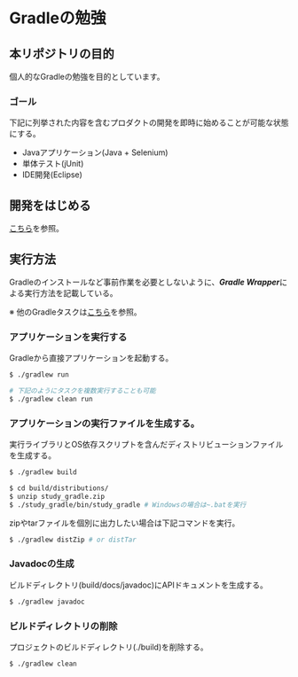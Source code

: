 # Gradleの勉強

[gradle java plugin]: http://gradle.monochromeroad.com/docs/userguide/java_plugin.html

## 本リポジトリの目的

個人的なGradleの勉強を目的としています。

### ゴール

下記に列挙された内容を含むプロダクトの開発を即時に始めることが可能な状態にする。

* Javaアプリケーション(Java + Selenium)
* 単体テスト(jUnit)
* IDE開発(Eclipse)

## 開発をはじめる

[こちら](wiki/Eclipseで開発を始める)を参照。

## 実行方法

Gradleのインストールなど事前作業を必要としないように、***Gradle Wrapper***による実行方法を記載している。

※ 他のGradleタスクは[こちら][gradle java plugin]を参照。

### アプリケーションを実行する

Gradleから直接アプリケーションを起動する。

```sh
$ ./gradlew run

# 下記のようにタスクを複数実行することも可能
$ ./gradlew clean run
```

### アプリケーションの実行ファイルを生成する。

実行ライブラリとOS依存スクリプトを含んだディストリビューションファイルを生成する。

```sh
$ ./gradlew build

$ cd build/distributions/
$ unzip study_gradle.zip
$ ./study_gradle/bin/study_gradle # Windowsの場合は~.batを実行
```


zipやtarファイルを個別に出力したい場合は下記コマンドを実行。
```sh
$ ./gradlew distZip # or distTar

```

### Javadocの生成

ビルドディレクトリ(build/docs/javadoc)にAPIドキュメントを生成する。

```sh
$ ./gradlew javadoc
```

### ビルドディレクトリの削除

プロジェクトのビルドディレクトリ(./build)を削除する。

```sh
$ ./gradlew clean
```
